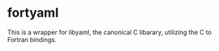 # fortyaml
This is a wrapper for libyaml, the canonical C libarary, utilizing the C to Fortran bindings.  

